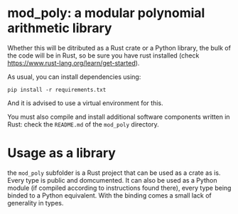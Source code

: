 # mod_poly: a modular polynomial arithmetic library
Whether this will be ditributed as a Rust crate or a Python library, the bulk of the code will be in Rust, 
so be sure you have rust installed (check https://www.rust-lang.org/learn/get-started).

As usual, you can install dependencies using:
```
pip install -r requirements.txt
```
And it is advised to use a virtual environment for this.

You must also compile and install additional software components written in Rust: check the `README.md` of the `mod_poly` directory.

# Usage as a library
the `mod_poly` subfolder is a Rust project that can be used as a crate as is. Every type is public and domcumented. It can also be used as a Python module (if compiled according to instructions found there), every type being binded to a Python equivalent. With the binding comes a small lack of generality in types. 
